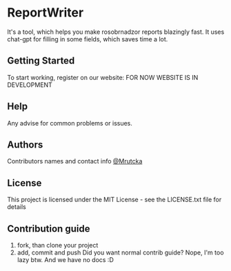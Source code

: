 
# ReportWriter

  

It's a tool, which helps you make rosobrnadzor reports blazingly fast. It uses chat-gpt for filling in some fields, which saves time a lot.

  

## Getting Started

To start working, register on our website: FOR NOW WEBSITE IS IN DEVELOPMENT

  

## Help

  

Any advise for common problems or issues.

## Authors
Contributors names and contact info
[@Mrutcka](https://github.com/MrUtcka) 

## License

This project is licensed under the MIT License - see the LICENSE.txt file for details

## Contribution guide
1. fork, than clone your project
2. add, commit and push
Did you want normal contrib guide? Nope, I'm too lazy btw.
And we have no docs :D